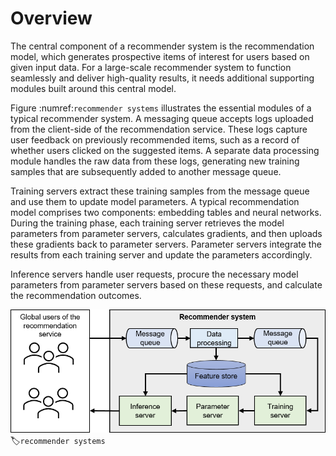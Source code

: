 # Overview

The central component of a recommender system is the recommendation
model, which generates prospective items of interest for users based on
given input data. For a large-scale recommender system to function
seamlessly and deliver high-quality results, it needs additional
supporting modules built around this central model.

Figure :numref:`recommender systems` illustrates the essential modules
of a typical recommender system. A messaging queue accepts logs uploaded
from the client-side of the recommendation service. These logs capture
user feedback on previously recommended items, such as a record of
whether users clicked on the suggested items. A separate data processing
module handles the raw data from these logs, generating new training
samples that are subsequently added to another message queue.

Training servers extract these training samples from the message queue
and use them to update model parameters. A typical recommendation model
comprises two components: embedding tables and neural networks. During
the training phase, each training server retrieves the model parameters
from parameter servers, calculates gradients, and then uploads these
gradients back to parameter servers. Parameter servers integrate the
results from each training server and update the parameters accordingly.

Inference servers handle user requests, procure the necessary model
parameters from parameter servers based on these requests, and calculate
the recommendation outcomes.

![Architecture of a recommendersystem](../img/ch_recommender/recommender_system.png)
:label:`recommender systems`
